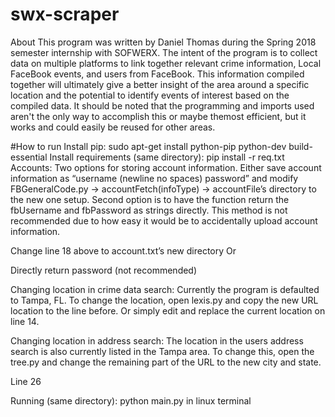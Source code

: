# swx-scraper
About 
This program was written by Daniel Thomas during the Spring 2018 semester internship with SOFWERX. The intent of the program is to collect data on multiple platforms to link together relevant crime information, Local FaceBook events, and users from FaceBook. This information compiled together will ultimately give a better insight of the area around a specific location and the potential to identify events of interest based on the compiled data. It should be noted that the programming and imports used aren't the only way to accomplish this or maybe themost efficient, but it works and could easily be reused for other areas. 

#How to run 
Install pip:
sudo apt-get install python-pip python-dev build-essential
Install requirements (same directory):
pip install -r req.txt
Accounts:
Two options for storing account information. Either save account information as “username (newline no spaces) password” and modify FBGeneralCode.py -> accountFetch(infoType) -> accountFile’s directory to the new one setup. Second option is to have the function return the fbUsername and fbPassword as strings directly. This method is not recommended due to how easy it would be to accidentally upload account information.


Change line 18 above to account.txt’s new directory
Or

Directly return password (not recommended) 

Changing location in crime data search:
Currently the program is defaulted to Tampa, FL. To change the location, open lexis.py and copy the new URL location to the line before. Or simply edit and replace the current location on line 14.

Changing location in address search:
The location in the users address search is also currently listed in the Tampa area. To change this, open the tree.py and change the remaining part of the URL to the new city and state.


Line 26

Running (same directory):
python main.py in linux terminal


